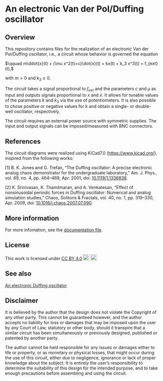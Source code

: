 # An electronic Van der Pol/Duffing oscillator

## Overview
This repository contains files for the realization of an electronic Van der Pol/Duffing oscillator, i.e., a circuit whose behavior is governed the equation

$\qquad m\ddot{x}(t) + (\mu x^2(t)+c)\dot{x}(t) + kx(t) + k_3 x^3(t) = f_{ext}(t),$
    
with $m>0$ and $k_3\geq0$.

The circuit takes a signal proportional to $f_{ext}$ and the parameters $c$ and $\mu$ as input and outputs signals proportional to $x$ and $\dot{x}$. It allows for tunable values of the parameters $k$ and $k_3$ via the use of potentiometers. It is also possible to chose positive or negative values for $k$ and obtain a single- or double-well oscillator, respectively.

The circuit requires an external power source with symmetric supplies. The input and output signals can be imposed/measured with BNC connectors.

## References

The circuit diagrams were realized using KiCad7.0 (https://www.kicad.org/), inspired from the following works:

\[1\] B. K. Jones and G. Trefan, “The Duffing oscillator: A precise electronic analog chaos demonstrator for the undergraduate laboratory,” Am. J. Phys., vol. 69, no. 4, pp. 464–469, Apr. 2001, doi: [10.1119/1.1336838](https://doi.org/10.1119/1.1336838).

\[2\] K. Srinivasan, K. Thamilmaran, and A. Venkatesan, “Effect of nonsinusoidal periodic forces in Duffing oscillator: Numerical and analog simulation studies,” Chaos, Solitons & Fractals, vol. 40, no. 1, pp. 319–330, Apr. 2009, doi: [10.1016/j.chaos.2007.07.090](https://doi.org/10.1016/j.chaos.2007.07.090).

## More information

For more infomation, see the [documentation file](DOC/Electronic_VdP.pdf).

## License

<p xmlns:cc="http://creativecommons.org/ns#" >This work is licensed under <a href="http://creativecommons.org/licenses/by/4.0/?ref=chooser-v1" target="_blank" rel="license noopener noreferrer" style="display:inline-block;">CC BY 4.0<img style="height:22px!important;margin-left:3px;vertical-align:text-bottom;" src="https://mirrors.creativecommons.org/presskit/icons/cc.svg?ref=chooser-v1"><img style="height:22px!important;margin-left:3px;vertical-align:text-bottom;" src="https://mirrors.creativecommons.org/presskit/icons/by.svg?ref=chooser-v1"></a></p>

## See also

[An electronic Duffing oscillator](https://github.com/GhislainRaze/Electronic-Duffing)

## Disclaimer

It is believed by the author that the design does not violate the Copyright of any other party. This cannot be guaranteed however, and the author accepts no liability for loss or damages that may be imposed upon the user by any Court of Law, statutory or other body, should it transpire that a similar circuit has been simultaneously or previously designed, published or patented by another party.

The author cannot be held responsible for any issues or damages either to life or property, or as monetary or physical losses, that might occur during the use of this circuit, either due to negligence, ignorance or lack of proper knowledge about the subject. It is entirely the user’s responsibility to determine the suitability of this design for the intended purpose, and to take enough precautions before assembling and using the circuit.
